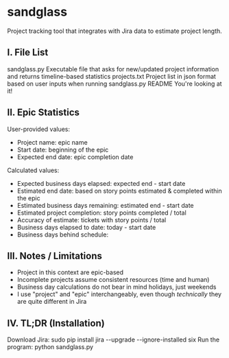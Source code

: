 # sandglass
Project tracking tool that integrates with Jira data to estimate project length.

I. File List
-------------------------
sandglass.py        Executable file that asks for new/updated project information and returns timeline-based statistics
projects.txt        Project list in json format based on user inputs when running sandglass.py
README              You're looking at it!

II. Epic Statistics
-------------------------
User-provided values:
* Project name: epic name
* Start date: beginning of the epic
* Expected end date: epic completion date

Calculated values:
* Expected business days elapsed: expected end - start date
* Estimated end date: based on story points estimated & completed within the epic
* Estimated business days remaining: estimated end - start date
* Estimated project completion: story points completed / total
* Accuracy of estimate: tickets with story points / total
* Business days elapsed to date: today - start date
* Business days behind schedule: 

III. Notes / Limitations
-------------------------
* Project in this context are epic-based
* Incomplete projects assume consistent resources (time and human)
* Business day calculations do not bear in mind holidays, just weekends
* I use "project" and "epic" interchangeably, even though *technically* they are quite different in Jira

IV. TL;DR (Installation)
-------------------------
Download Jira: sudo pip install jira --upgrade --ignore-installed six
Run the program: python sandglass.py
